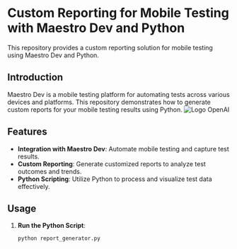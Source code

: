 # Custom Reporting for Mobile Testing with Maestro Dev and Python

This repository provides a custom reporting solution for mobile testing using Maestro Dev and Python.

## Introduction

Maestro Dev is a mobile testing platform for automating tests across various devices and platforms. This repository demonstrates how to generate custom reports for your mobile testing results using Python.
![Logo OpenAI](https://openai.com/favicon-32x32.png)
## Features

- **Integration with Maestro Dev**: Automate mobile testing and capture test results.
- **Custom Reporting**: Generate customized reports to analyze test outcomes and trends.
- **Python Scripting**: Utilize Python to process and visualize test data effectively.

## Usage

1. **Run the Python Script**:
   ```bash
   python report_generator.py
